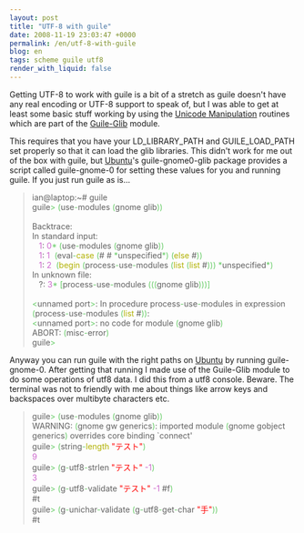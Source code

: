 ```yaml
---
layout: post
title: "UTF-8 with guile"
date: 2008-11-19 23:03:47 +0000
permalink: /en/utf-8-with-guile
blog: en
tags: scheme guile utf8
render_with_liquid: false
---
```


<p>Getting UTF-8 to work with guile is a bit of a stretch as guile doesn't have any real encoding or UTF-8 support to speak of, but I was able to get at least some basic stuff working by using the <a href="http://www.gnu.org/software/guile-gnome/docs/glib/html/Unicode-Manipulation.html#Unicode-Manipulation">Unicode Manipulation</a> routines which are part of the <a href="http://www.gnu.org/software/guile-gnome/docs/glib/html/index.html">Guile-Glib</a> module.</p>

<p>This requires that you have your LD_LIBRARY_PATH and GUILE_LOAD_PATH set properly so that it can load the glib libraries. This didn't work for me out of the box with guile, but <a href="http://www.ubuntu.com/" title="Ubuntu">Ubuntu</a>'s guile-gnome0-glib package provides a script called guile-gnome-0 for setting these values for you and running guile. If you just run guile as is...</p>

<blockquote>
<span class="codespan">ian@laptop:~# guile<br />
guile<span style="color: #66cc66;">&gt;</span> <span style="color: #66cc66;">&#40;</span>use<span style="color: #66cc66;">-</span>modules <span style="color: #66cc66;">&#40;</span>gnome glib<span style="color: #66cc66;">&#41;</span><span style="color: #66cc66;">&#41;</span><br />
<br />
Backtrace:<br />
In standard input:<br />
&nbsp; &nbsp;<span style="color: #cc66cc;">1</span>: <span style="color: #cc66cc;">0</span><span style="color: #66cc66;">*</span> <span style="color: #66cc66;">&#40;</span>use<span style="color: #66cc66;">-</span>modules <span style="color: #66cc66;">&#40;</span>gnome glib<span style="color: #66cc66;">&#41;</span><span style="color: #66cc66;">&#41;</span><br />
&nbsp; &nbsp;<span style="color: #cc66cc;">1</span>: <span style="color: #cc66cc;">1</span> &nbsp;<span style="color: #66cc66;">&#40;</span>eval<span style="color: #66cc66;">-</span><span style="color: #b1b100;">case</span> <span style="color: #66cc66;">&#40;</span># # <span style="color: #66cc66;">*</span>unspecified<span style="color: #66cc66;">*</span><span style="color: #66cc66;">&#41;</span> <span style="color: #66cc66;">&#40;</span><span style="color: #b1b100;">else</span> #<span style="color: #66cc66;">&#41;</span><span style="color: #66cc66;">&#41;</span><br />
&nbsp; &nbsp;<span style="color: #cc66cc;">1</span>: <span style="color: #cc66cc;">2</span> &nbsp;<span style="color: #66cc66;">&#40;</span><span style="color: #b1b100;">begin</span> <span style="color: #66cc66;">&#40;</span>process<span style="color: #66cc66;">-</span>use<span style="color: #66cc66;">-</span>modules <span style="color: #66cc66;">&#40;</span><span style="color: #b1b100;">list</span> <span style="color: #66cc66;">&#40;</span><span style="color: #b1b100;">list</span> #<span style="color: #66cc66;">&#41;</span><span style="color: #66cc66;">&#41;</span><span style="color: #66cc66;">&#41;</span> <span style="color: #66cc66;">*</span>unspecified<span style="color: #66cc66;">*</span><span style="color: #66cc66;">&#41;</span><br />
In unknown file:<br />
&nbsp; &nbsp;?: <span style="color: #cc66cc;">3</span><span style="color: #66cc66;">*</span> <span style="color: #66cc66;">&#91;</span>process<span style="color: #66cc66;">-</span>use<span style="color: #66cc66;">-</span>modules <span style="color: #66cc66;">&#40;</span><span style="color: #66cc66;">&#40;</span><span style="color: #66cc66;">&#40;</span>gnome glib<span style="color: #66cc66;">&#41;</span><span style="color: #66cc66;">&#41;</span><span style="color: #66cc66;">&#41;</span><span style="color: #66cc66;">&#93;</span><br />
<br />
<span style="color: #66cc66;">&lt;</span>unnamed port<span style="color: #66cc66;">&gt;</span>: In procedure process<span style="color: #66cc66;">-</span>use<span style="color: #66cc66;">-</span>modules in expression <span style="color: #66cc66;">&#40;</span>process<span style="color: #66cc66;">-</span>use<span style="color: #66cc66;">-</span>modules <span style="color: #66cc66;">&#40;</span><span style="color: #b1b100;">list</span> #<span style="color: #66cc66;">&#41;</span><span style="color: #66cc66;">&#41;</span>:<br />
<span style="color: #66cc66;">&lt;</span>unnamed port<span style="color: #66cc66;">&gt;</span>: no code for module <span style="color: #66cc66;">&#40;</span>gnome glib<span style="color: #66cc66;">&#41;</span><br />
ABORT: <span style="color: #66cc66;">&#40;</span>misc<span style="color: #66cc66;">-</span>error<span style="color: #66cc66;">&#41;</span><br />
guile<span style="color: #66cc66;">&gt;</span></span>
</blockquote>

<p>Anyway you can run guile with the right paths on <a href="http://www.ubuntu.com/" title="Ubuntu">Ubuntu</a> by running guile-gnome-0. After getting that running I made use of the Guile-Glib module to do some operations of utf8 data. I did this from a utf8 console. Beware. The terminal was not to friendly with me about things like arrow keys and backspaces over multibyte characters etc.</p>

<blockquote>
<span class="codespan">guile<span style="color: #66cc66;">&gt;</span> <span style="color: #66cc66;">&#40;</span>use<span style="color: #66cc66;">-</span>modules <span style="color: #66cc66;">&#40;</span>gnome glib<span style="color: #66cc66;">&#41;</span><span style="color: #66cc66;">&#41;</span><br />
WARNING: <span style="color: #66cc66;">&#40;</span>gnome gw generics<span style="color: #66cc66;">&#41;</span>: imported module <span style="color: #66cc66;">&#40;</span>gnome gobject generics<span style="color: #66cc66;">&#41;</span> overrides core binding `connect'<br />
guile<span style="color: #66cc66;">&gt;</span> <span style="color: #66cc66;">&#40;</span>string<span style="color: #66cc66;">-</span><span style="color: #b1b100;">length</span> <span style="color: #ff0000;">&quot;テスト&quot;</span><span style="color: #66cc66;">&#41;</span><br />
<span style="color: #cc66cc;">9</span><br />
guile<span style="color: #66cc66;">&gt;</span> <span style="color: #66cc66;">&#40;</span>g<span style="color: #66cc66;">-</span>utf8<span style="color: #66cc66;">-</span>strlen <span style="color: #ff0000;">&quot;テスト&quot;</span> <span style="color: #cc66cc;">-1</span><span style="color: #66cc66;">&#41;</span><br />
<span style="color: #cc66cc;">3</span><br />
guile<span style="color: #66cc66;">&gt;</span> <span style="color: #66cc66;">&#40;</span>g<span style="color: #66cc66;">-</span>utf8<span style="color: #66cc66;">-</span>validate <span style="color: #ff0000;">&quot;テスト&quot;</span> <span style="color: #cc66cc;">-1</span> #f<span style="color: #66cc66;">&#41;</span><br />
#t<br />
guile<span style="color: #66cc66;">&gt;</span> <span style="color: #66cc66;">&#40;</span>g<span style="color: #66cc66;">-</span>unichar<span style="color: #66cc66;">-</span>validate <span style="color: #66cc66;">&#40;</span>g<span style="color: #66cc66;">-</span>utf8<span style="color: #66cc66;">-</span>get<span style="color: #66cc66;">-</span>char <span style="color: #ff0000;">&quot;手&quot;</span><span style="color: #66cc66;">&#41;</span><span style="color: #66cc66;">&#41;</span><br />
#t</span>
</blockquote>
